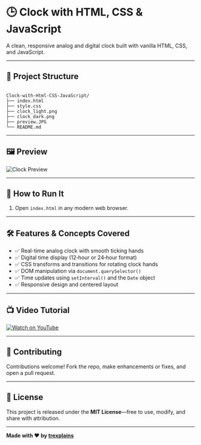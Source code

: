 # 🕒 Clock with HTML, CSS & JavaScript

A clean, responsive analog and digital clock built with vanilla HTML, CSS, and JavaScript.

---

## 📁 Project Structure

```

Clock-with-Html-CSS-JavaScript/
├── index.html
├── style.css
├── clock_light.png
├── clock_dark.png
├── preview.JPG  
└── README.md

````

---

## 🖼️ Preview

![Clock Preview](preview.JPG)

---

## 🚀 How to Run It

1. Open `index.html` in any modern web browser.

---

## 🛠️ Features & Concepts Covered

* ✅ Real-time analog clock with smooth ticking hands
* ✅ Digital time display (12‑hour or 24‑hour format)
* ✅ CSS transforms and transitions for rotating clock hands
* ✅ DOM manipulation via `document.querySelector()`
* ✅ Time updates using `setInterval()` and the `Date` object
* ✅ Responsive design and centered layout

---

## 📺 Video Tutorial

[![Watch on YouTube](https://img.youtube.com/vi/sPV55iXFjSk/0.jpg)](https://youtu.be/sPV55iXFjSk)


---

## 🤝 Contributing

Contributions welcome! Fork the repo, make enhancements or fixes, and open a pull request.

---

## 📜 License

This project is released under the **MIT License**—free to use, modify, and share with attribution.

---

**Made with ❤️ by [trexplains](https://github.com/trexplains/academy)**
